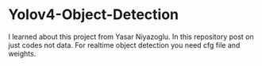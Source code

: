 # Yolov4-Object-Detection

I learned about this project from Yasar Niyazoglu. 
In this repository post on just codes not data. 
For realtime object detection you need cfg file and weights.
